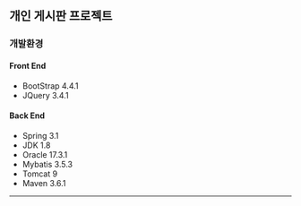 ## 개인 게시판 프로젝트   
### 개발환경   
#### Front End
* BootStrap 4.4.1   
* JQuery 3.4.1   
#### Back End   
* Spring 3.1   
* JDK 1.8   
* Oracle 17.3.1
* Mybatis 3.5.3   
* Tomcat 9   
* Maven 3.6.1   
<hr/>   

